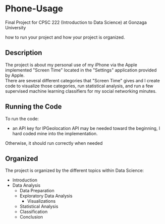 # Phone-Usage
Final Project for CPSC 222 (Introduction to Data Science) at Gonzaga University

how to run your project and how your project is organized.

## Description
The project is about my personal use of my iPhone via the Apple implemented "Screen Time" located in the "Settings" application provided by Apple.  
There are several different categories that "Screen Time" gives and I create code to visualize those categories, run statistical analysis, and run a few supervised machine learning classifiers for my social networking minutes.

## Running the Code
To run the code:
* an API key for IPGeolocation API may be needed toward the beginning, I hard coded mine into the implementation.

Otherwise, it should run correctly when needed

## Organized
The project is organized by the different topics within Data Science:
* Introduction
* Data Analysis
  * Data Preparation
  * Exploratory Data Analysis
    * Visualizations
  * Statistical Analysis
  * Classification
  * Conclusion
